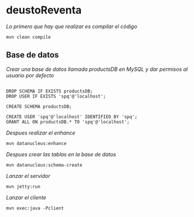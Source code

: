 # deustoReventa
_Lo primero que hay que realizar es compilar el código_

```
mvn clean compile
```
## Base de datos
_Crear una base de datos llamada productsDB en MySQL y dar permisos al usuario por defecto_
```

DROP SCHEMA IF EXISTS productsDB;
DROP USER IF EXISTS 'spq'@'localhost';

CREATE SCHEMA productsDB;

CREATE USER 'spq'@'localhost' IDENTIFIED BY 'spq';
GRANT ALL ON productsDB.* TO 'spq'@'localhost';

```
_Despues realizar el enhance_
```
mvn datanucleus:enhance
```


_Despues crear las tablas en la base de datos_
```
mvn datanucleus:schema-create
```
_Lanzar el servidor_

```
mvn jetty:run
```

_Lanzar el cliente_

```
mvn exec:java -Pclient
```
